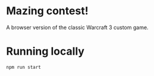 # Mazing contest!

A browser version of the classic Warcraft 3 custom game.

# Running locally

`npm run start`



